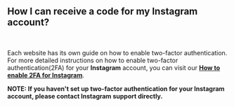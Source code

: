 <!-- 
---
title: FIXME 017 
--- 
-->

## **How I can receive a code for my Instagram account?**

<br />

Each website has its own guide on how to enable two-factor authentication. For more detailed instructions on how to enable two-factor authentication(2FA) for your **Instagram** account, you can visit our [**How to enable 2FA for Instagram**](https://authenticator.2stable.com/2fa-guides/instagram/).

**NOTE: If you haven't set up two-factor authentication for your Instagram account, please contact Instagram support directly.**
